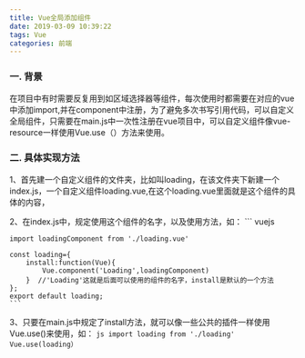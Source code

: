 ```yaml
---
title: Vue全局添加组件
date: 2019-03-09 10:39:22
tags: Vue
categories: 前端
---
```

### 一. 背景  
在项目中有时需要反复用到如区域选择器等组件，每次使用时都需要在对应的vue中添加import,并在component中注册，为了避免多次书写引用代码，可以自定义全局组件，只需要在main.js中一次性注册在vue项目中，可以自定义组件像vue-resource一样使用Vue.use（）方法来使用。
### 二. 具体实现方法  
1、首先建一个自定义组件的文件夹，比如叫loading，在该文件夹下新建一个index.js，一个自定义组件loading.vue,在这个loading.vue里面就是这个组件的具体的内容，

2、在index.js中，规定使用这个组件的名字，以及使用方法，如：
    ``` vuejs
    
    import loadingComponent from './loading.vue'
     
    const loading={
        install:function(Vue){
            Vue.component('Loading',loadingComponent)
        }  //'Loading'这就是后面可以使用的组件的名字，install是默认的一个方法
    };
    export default loading;
    ```
3、只要在main.js中规定了install方法，就可以像一些公共的插件一样使用Vue.use()来使用，如：
    ``` js
    import loading from './loading'
    Vue.use(loading）
    ```

